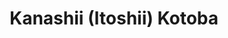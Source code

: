 --- 
title: "Kanashii (Itoshii) Kotoba"
publishdate: "2019-5-15T16:48:46+02:00"
src: "https://365manga.net/manga/kanashii-itoshii-kotoba"
image: "https://data.365manga.net/images/thumbnails/19322-kanashii-itoshii-kotoba.jpg"
description: "[From Fantasy Shrine :] After his mother passed away, Kyousuke decided to live alone and transfer to another school. There he met a rather peculiar classmate named Kaname who’s unable to talk. Although Kaname cannot speak, he was able to somehow convey his feelings clearly through writing and facial expressions that made Kyousuke more drawn to him. However, Kaname’s cousin, Satoshi noticed the intimacy developing between the two which he…"
---